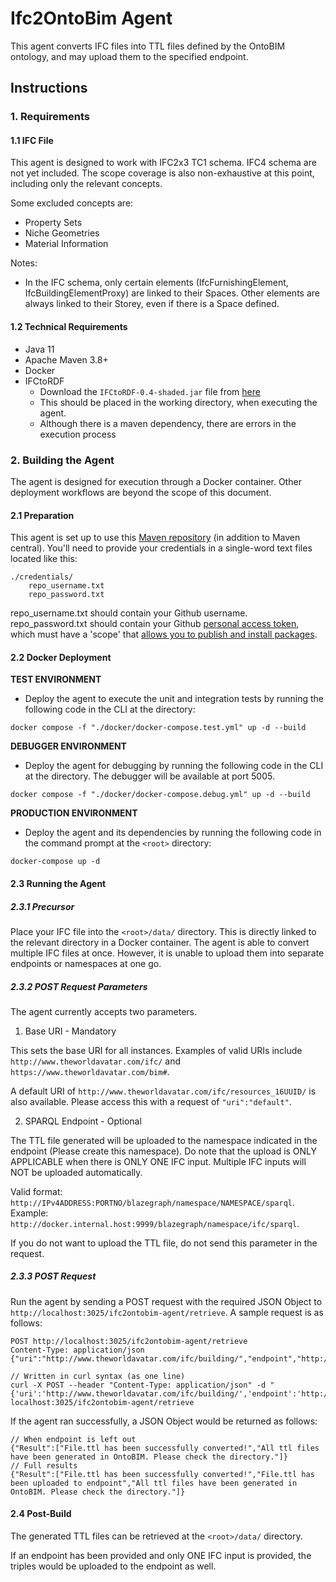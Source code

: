 # Ifc2OntoBim Agent

This agent converts IFC files into TTL files defined by the OntoBIM ontology, and may upload them to the specified endpoint.

## Instructions
### 1. Requirements
#### 1.1 IFC File
This agent is designed to work with IFC2x3 TC1 schema. IFC4 schema are not yet included. The scope coverage is also 
non-exhaustive at this point, including only the relevant concepts.

Some excluded concepts are:
 - Property Sets
 - Niche Geometries
 - Material Information

Notes:
- In the IFC schema, only certain elements (IfcFurnishingElement, IfcBuildingElementProxy) are linked to their Spaces. 
Other elements are always linked to their Storey, even if there is a Space defined.

#### 1.2 Technical Requirements
- Java 11
- Apache Maven 3.8+
- Docker
- IFCtoRDF
  - Download the `IFCtoRDF-0.4-shaded.jar` file from [here](https://github.com/pipauwel/IFCtoRDF)
  - This should be placed in the working directory, when executing the agent. 
  - Although there is a maven dependency, there are errors in the execution process

### 2. Building the Agent
The agent is designed for execution through a Docker container. Other deployment workflows are beyond the scope of this document.

#### 2.1 Preparation
This agent is set up to use this [Maven repository](https://maven.pkg.github.com/cambridge-cares/TheWorldAvatar/) (in addition to Maven central).
You'll need to provide  your credentials in a single-word text files located like this:
```
./credentials/
    repo_username.txt
    repo_password.txt
```

repo_username.txt should contain your Github username. repo_password.txt should contain your Github [personal access token](https://docs.github.com/en/github/authenticating-to-github/creating-a-personal-access-token),
which must have a 'scope' that [allows you to publish and install packages](https://docs.github.com/en/packages/working-with-a-github-packages-registry/working-with-the-apache-maven-registry#authenticating-to-github-packages).

#### 2.2 Docker Deployment
**TEST ENVIRONMENT**
- Deploy the agent to execute the unit and integration tests by running the following code in the CLI at the <root> directory:
```
docker compose -f "./docker/docker-compose.test.yml" up -d --build
```

**DEBUGGER ENVIRONMENT**
- Deploy the agent for debugging by running the following code in the CLI at the directory. The debugger will be available at port 5005.
```
docker compose -f "./docker/docker-compose.debug.yml" up -d --build
```

**PRODUCTION ENVIRONMENT**
- Deploy the agent and its dependencies by running the following code in the command prompt at the `<root>` directory:
```
docker-compose up -d
```

#### 2.3 Running the Agent
##### 2.3.1 Precursor
Place your IFC file into the `<root>/data/` directory. This is directly linked to the relevant directory in a Docker container.
The agent is able to convert multiple IFC files at once. However, it is unable to upload them into separate endpoints or namespaces 
at one go. 

##### 2.3.2 POST Request Parameters
The agent currently accepts two parameters. 
1. Base URI - Mandatory

This sets the base URI for all instances. Examples of valid URIs include `http://www.theworldavatar.com/ifc/` and  `https://www.theworldavatar.com/bim#`.

A default URI of `http://www.theworldavatar.com/ifc/resources_16UUID/` is also available. Please access this with a request of `"uri":"default"`.

2. SPARQL Endpoint - Optional

The TTL file generated will be uploaded to the namespace indicated in the endpoint (Please create this namespace). 
Do note that the upload is ONLY APPLICABLE when there is ONLY ONE IFC input. 
Multiple IFC inputs will NOT be uploaded automatically.   

Valid format: `http://IPv4ADDRESS:PORTNO/blazegraph/namespace/NAMESPACE/sparql`.
Example: `http://docker.internal.host:9999/blazegraph/namespace/ifc/sparql`.

If you do not want to upload the TTL file, do not send this parameter in the request.

##### 2.3.3 POST Request
Run the agent by sending a POST request with the required JSON Object to `http://localhost:3025/ifc2ontobim-agent/retrieve`. A sample request is as follows:
```
POST http://localhost:3025/ifc2ontobim-agent/retrieve
Content-Type: application/json
{"uri":"http://www.theworldavatar.com/ifc/building/","endpoint","http://IPv4ADDRESS:PORTNO/blazegraph/namespace/ifc/sparql"}

// Written in curl syntax (as one line)
curl -X POST --header "Content-Type: application/json" -d "{'uri':'http://www.theworldavatar.com/ifc/building/','endpoint':'http://IPv4ADDRESS:PORTNO/blazegraph/namespace/ifc/sparql'}" localhost:3025/ifc2ontobim-agent/retrieve 
```

If the agent ran successfully, a JSON Object would be returned as follows:
```
// When endpoint is left out
{"Result":["File.ttl has been successfully converted!","All ttl files have been generated in OntoBIM. Please check the directory."]}
// Full results
{"Result":["File.ttl has been successfully converted!","File.ttl has been uploaded to endpoint","All ttl files have been generated in OntoBIM. Please check the directory."]}
```

#### 2.4 Post-Build
The generated TTL files can be retrieved at the `<root>/data/` directory.

If an endpoint has been provided and only ONE IFC input is provided, the triples would be uploaded to the endpoint as well.